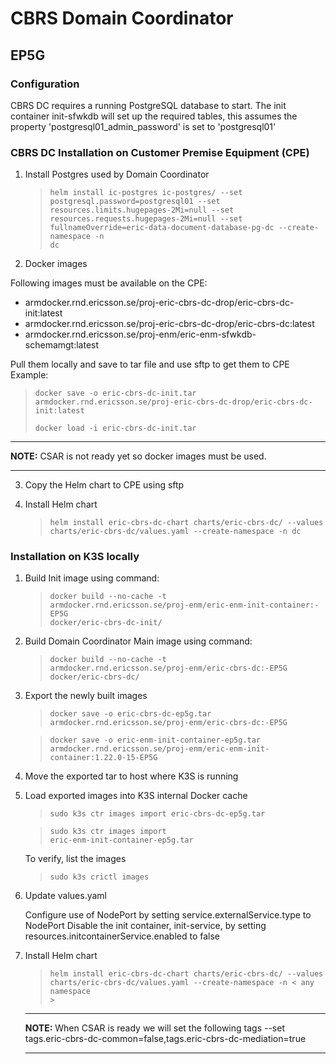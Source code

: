 # CBRS Domain Coordinator

## EP5G

### Configuration

CBRS DC requires a running PostgreSQL database to start.
The init container init-sfwkdb will set up the required tables, this assumes the property 'postgresql01_admin_password' is set to 'postgresql01'

### CBRS DC Installation on Customer Premise Equipment (CPE)

1. Install Postgres used by Domain Coordinator
    ><code>helm install ic-postgres ic-postgres/  --set postgresql.password=postgresql01 --set resources.limits.hugepages-2Mi=null --set resources.requests.hugepages-2Mi=null --set fullnameOverride=eric-data-document-database-pg-dc --create-namespace -n dc</code>
                                                  
2. Docker images

Following images must be available on the CPE:
- armdocker.rnd.ericsson.se/proj-eric-cbrs-dc-drop/eric-cbrs-dc-init:latest
- armdocker.rnd.ericsson.se/proj-eric-cbrs-dc-drop/eric-cbrs-dc:latest
- armdocker.rnd.ericsson.se/proj-enm/eric-enm-sfwkdb-schemamgt:latest

Pull them locally and save to tar file and use sftp to get them to CPE
Example:
  ><code>docker save -o eric-cbrs-dc-init.tar armdocker.rnd.ericsson.se/proj-eric-cbrs-dc-drop/eric-cbrs-dc-init:latest</code>
>
  ><code>docker load -i eric-cbrs-dc-init.tar</code>
---
**NOTE:** CSAR is not ready yet so docker images must be used.

---

3. Copy the Helm chart to CPE using sftp

4. Install Helm chart
    ><code>helm install eric-cbrs-dc-chart charts/eric-cbrs-dc/ --values charts/eric-cbrs-dc/values.yaml --create-namespace -n dc</code>

### Installation on K3S locally


1. Build Init image using command:

   ><code>docker build --no-cache -t armdocker.rnd.ericsson.se/proj-enm/eric-enm-init-container:<version>-EP5G docker/eric-cbrs-dc-init/</code>

2. Build Domain Coordinator Main image using command:

   ><code>docker build --no-cache -t armdocker.rnd.ericsson.se/proj-enm/eric-cbrs-dc:<version>-EP5G docker/eric-cbrs-dc/</code>

3. Export the newly built images

   ><code>docker save -o eric-cbrs-dc-ep5g.tar armdocker.rnd.ericsson.se/proj-enm/eric-cbrs-dc:<version>-EP5G</code>

   ><code>docker save -o eric-enm-init-container-ep5g.tar armdocker.rnd.ericsson.se/proj-enm/eric-enm-init-container:1.22.0-15-EP5G</code>

4. Move the exported tar to host where K3S is running

5. Load exported images into K3S internal Docker cache

    ><code>sudo k3s ctr images import eric-cbrs-dc-ep5g.tar</code> 

    ><code>sudo k3s ctr images import eric-enm-init-container-ep5g.tar</code>

   To verify, list the images
    ><code>sudo k3s crictl images</code>

6. Update values.yaml

   Configure use of NodePort by setting service.externalService.type to NodePort
   Disable the init container, init-service, by setting resources.initcontainerService.enabled to false

7. Install Helm chart

   ><code>helm install eric-cbrs-dc-chart charts/eric-cbrs-dc/ --values charts/eric-cbrs-dc/values.yaml --create-namespace -n < any namespace > </code>

   ---
   **NOTE:** When CSAR is ready we will set the following tags --set tags.eric-cbrs-dc-common=false,tags.eric-cbrs-dc-mediation=true

   ---